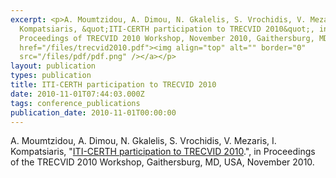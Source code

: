 ```yaml
---
excerpt: <p>A. Moumtzidou, A. Dimou, N. Gkalelis, S. Vrochidis, V. Mezaris, I.
  Kompatsiaris, &quot;ITI-CERTH participation to TRECVID 2010&quot;, in
  Proceedings of TRECVID 2010 Workshop, November 2010, Gaithersburg, MD, USA. <a
  href="/files/trecvid2010.pdf"><img align="top" alt="" border="0"
  src="/files/pdf/pdf.png" /></a></p>
layout: publication
types: publication
title: ITI-CERTH participation to TRECVID 2010
date: 2010-11-01T07:44:03.000Z
tags: conference_publications
publication_date: 2010-11-01T00:00:00
---
```

A. Moumtzidou, A. Dimou, N. Gkalelis, S. Vrochidis, V. Mezaris, I. Kompatsiaris, "[ITI-CERTH participation to TRECVID 2010](https://mklab.iti.gr/files/trecvid2010.pdf).", in Proceedings of the TRECVID 2010 Workshop, Gaithersburg, MD, USA, November 2010.